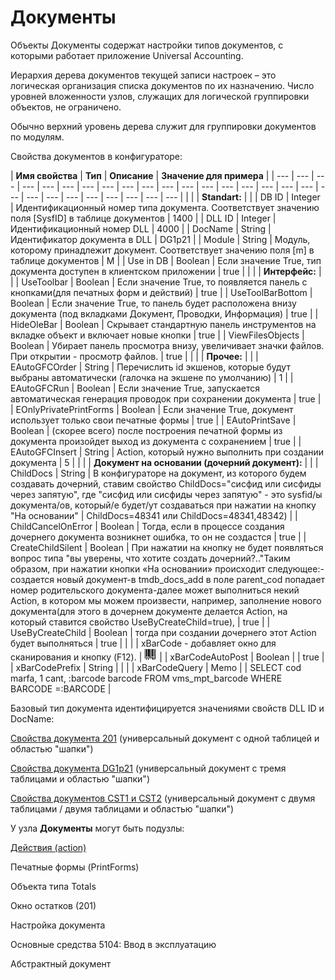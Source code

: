 # Документы

Объекты Документы содержат настройки типов документов, с которыми работает приложение Universal Accounting.

Иерархия дерева документов текущей записи настроек – это логическая организация списка документов по их назначению. Число уровней вложенности узлов, служащих для логической группировки объектов, не ограничено.

Обычно верхний уровень дерева служит для группировки документов по модулям.

Свойства документов в конфигураторе:

| **Имя свойства** | **Тип** | **Описание** | **Значение для примера** |
| --- | --- | --- | --- | --- | --- | --- | --- | --- | --- | --- | --- | --- | --- | --- | --- | --- | --- | --- | --- | --- | --- | --- | --- | --- | --- | --- |
|   |   | **Standart:** |  |
| DB ID | Integer | Идентификационный номер типа документа. Соответствует значению поля \[SysfID\] в таблице документов | 1400 |
| DLL ID | Integer | Идентификационный номер DLL | 4000 |
| DocName | String | Идентификатор документа в DLL | DG1p21 |
| Module | String | Модуль, которому принадлежит документ. Соответствует значению поля \[m\] в таблице документов | M |
| Use in DB | Boolean | Если значение True, тип документа доступен в клиентском приложении | true |
|   |   |  **Интерфейс:** |  |
| UseToolbar | Boolean | Если значение True, то появляется панель с кнопками\(для печатных форм и действий\) | true |
| UseToolBarBottom | Boolean | Если значение True, то панель будет расположена внизу документа \(под вкладками Документ, Проводки, Информация\) | true |
| HideOleBar | Boolean | Скрывает стандартную панель инструментов на  вкладке объект и включает новые кнопки | true |
| ViewFilesObjects | Boolean | Убирает панель просмотра внизу, увеличивает значки файлов. При открытии - просмотр файлов. | true |
|   |   |  **Прочее:** |  |
| EAutoGFCOrder | String | Перечислить id экшенов, которые будут выбраны автоматически \(галочка на экшене по умолчанию\) | 1 |
| EAutoGFCRun | Boolean | Если значение True, запускается автоматическая генерация проводок при сохранении документа | true |
| EOnlyPrivatePrintForms | Boolean | Если значение True, документ использует только свои печатные формы | true |
| EAutoPrintSave | Boolean | \(скорее всего\) после построения печатной формы из документа произойдет выход из документа с сохранением | true |
| EAutoGFCInsert | String | Action, который нужно выполнить  при создании документа | 5 |
|   |   |  **Документ на основании \(дочерний документ\):** |  |
| ChildDocs | String | В конфигураторе на документ, из которого будем создавать дочерний, ставим свойство ChildDocs="сисфид или сисфиды через запятую", где "сисфид или сисфиды через запятую" - это sysfid/ы документа/ов, который/е будет/ут создаваться при нажатии на кнопку "На основании" | ChildDocs=48341 или ChildDocs=48341,48342\) |
| ChildCancelOnError | Boolean | Тогда, если в процессе создания дочернего документа возникнет ошибка, то он не создастся | true |
| CreateChildSilent | Boolean | При нажатии на кнопку не будет появляться вопрос типа "вы уверены, что хотите создать дочерний?.."Таким образом, при нажатии кнопки «На основании» происходит следующее:-создается новый документ-в tmdb\_docs\_add  в поле parent\_cod попадает номер родительского документа-далее может выполниться некий Action, в котором мы можем произвести, например, заполнение нового документа\(для этого в дочернем документе делается Action, на который ставится свойство UseByCreateChild=true\), | true |
| UseByCreateChild | Boolean | тогда при создании дочернего этот Action будет выполняться | true |
|   |  |  xBarCode - добавляет окно для сканирования и кнопку  \(F12\).  | ![N](https://github.com/prbsoft/wiki/blob/master/src/%D0%97%D0%BD%D0%B0%D1%87%D0%B5%D0%BA%20%D1%88%D1%82%D1%80%D0%B8%D1%85-%D0%BA%D0%BE%D0%B4%D0%B0.png?raw=true) |
| xBarCodeAutoPost | Boolean |  | true |
| xBarCodePrefix | String |  |  |
| xBarCodeQuery | Memo |  | SELECT cod marfa, 1 cant, :barcode barcode  FROM vms\_mpt\_barcode  WHERE BARCODE =:BARCODE |

Базовый тип документа идентифицируется значениями свойств DLL ID и DocName:

[Свойства документа 201](https://bsoft.gitbook.io/wiki/razrabotka/konfigurator/dokumenty/svoistva-dokumenta-201) \(универсальный документ с одной таблицей и областью "шапки"\)

[Свойства документа DG1p21](https://bsoft.gitbook.io/wiki/razrabotka/konfigurator/dokumenty/svoistva-dokumenta-dg1p21) \(универсальный документ с тремя таблицами и областью "шапки"\)

[Свойства документов CST1 и CST2](https://bsoft.gitbook.io/wiki/razrabotka/konfigurator/dokumenty/svoistva-dokumentov-cst1-i-cst2) \(универсальный документ с двумя таблицами / двумя таблицами и областью "шапки"\)

У узла **Документы** могут быть подузлы:

[Действия \(action\)](https://bsoft.gitbook.io/wiki/razrabotka/konfigurator/dokumenty/deistviya-action)

Печатные формы \(PrintForms\)

Объекта типа Totals

Окно остатков \(201\)

Настройка документа

Основные средства 5104: Ввод в эксплуатацию

Абстрактный документ

